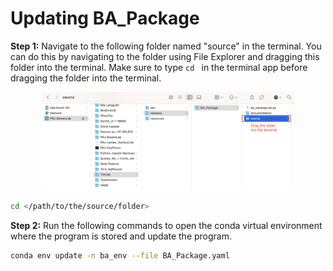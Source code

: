 # Updating BA_Package

**Step 1:**
Navigate to the following folder named "source" in the terminal.
You can do this by navigating to the folder using File Explorer and dragging this folder into the terminal. Make sure to type `cd ` in the terminal app before dragging the folder into the terminal.
<p align="center">
    <img src="../../figures/mac_source_location.png" alt="mac_source_location" title="mac_source_location" style="width:80%">
</p>

```zsh
cd </path/to/the/source/folder>
```

**Step 2:**
Run the following commands to open the conda virtual environment where the program is stored and update the program.
```zsh
conda env update -n ba_env --file BA_Package.yaml
```
